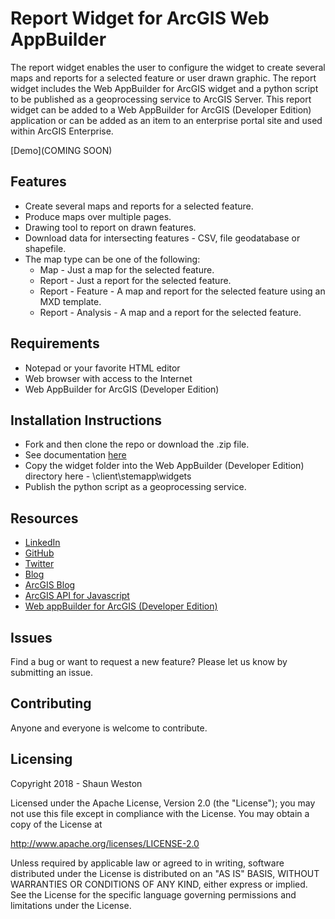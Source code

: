 # Report Widget for ArcGIS Web AppBuilder

The report widget enables the user to configure the widget to create several maps and reports for a selected feature or user drawn graphic. The report widget includes the Web AppBuilder for ArcGIS widget and a python script to be published as a geoprocessing service to ArcGIS Server. This report widget can be added to a Web AppBuilder for ArcGIS (Developer Edition) application or can be added as an item to an enterprise portal site and used within ArcGIS Enterprise.

[Demo](COMING SOON)


## Features

* Create several maps and reports for a selected feature.
* Produce maps over multiple pages.
* Drawing tool to report on drawn features.
* Download data for intersecting features - CSV, file geodatabase or shapefile.
* The map type can be one of the following:
	* Map - Just a map for the selected feature.
	* Report - Just a report for the selected feature.
	* Report - Feature - A map and report for the selected feature using an MXD template.
	* Report - Analysis - A map and a report for the selected feature.

## Requirements

* Notepad or your favorite HTML editor
* Web browser with access to the Internet
* Web AppBuilder for ArcGIS (Developer Edition)


## Installation Instructions

* Fork and then clone the repo or download the .zip file. 
* See documentation [here](/tree/master/Documentation)
* Copy the widget folder into the Web AppBuilder (Developer Edition) directory here - \client\stemapp\widgets
* Publish the python script as a geoprocessing service.


## Resources

* [LinkedIn](http://www.linkedin.com/in/sfweston)
* [GitHub](https://github.com/WestonSF)
* [Twitter](https://twitter.com/Westonelli)
* [Blog](http://westonelli.wordpress.com)
* [ArcGIS Blog](http://blogs.esri.com/esri/arcgis)
* [ArcGIS API for Javascript](https://developers.arcgis.com/en/javascript)
* [Web appBuilder for ArcGIS (Developer Edition)](https://developers.arcgis.com/web-appbuilder)


## Issues

Find a bug or want to request a new feature?  Please let us know by submitting an issue.


## Contributing

Anyone and everyone is welcome to contribute. 


## Licensing

Copyright 2018 - Shaun Weston

Licensed under the Apache License, Version 2.0 (the "License");
you may not use this file except in compliance with the License.
You may obtain a copy of the License at

   http://www.apache.org/licenses/LICENSE-2.0

Unless required by applicable law or agreed to in writing, software
distributed under the License is distributed on an "AS IS" BASIS,
WITHOUT WARRANTIES OR CONDITIONS OF ANY KIND, either express or implied.
See the License for the specific language governing permissions and
limitations under the License.
